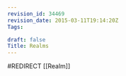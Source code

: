 ```yaml
---
revision_id: 34469
revision_date: 2015-03-11T19:14:20Z
Tags:

draft: false
Title: Realms
---
```

#REDIRECT [[Realm]]